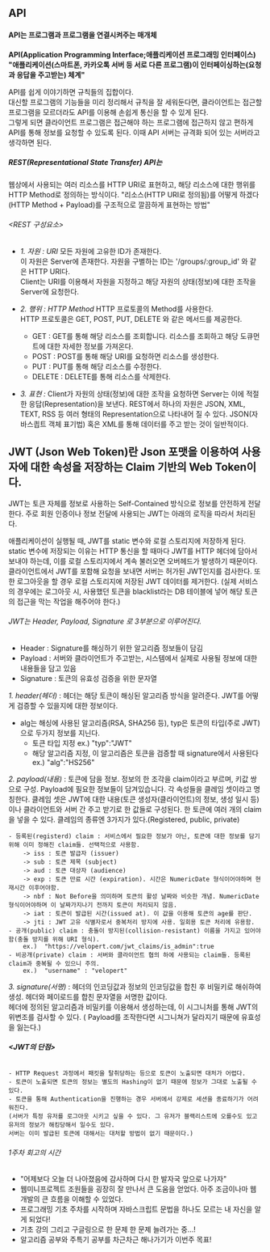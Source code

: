 ## API
#### API는 프로그램과 프로그램을 연결시켜주는 매개체
**API(Application Programming Interface;애플리케이션 프로그래밍 인터페이스)
"애플리케이션(스마트폰, 카카오톡 서버 등 서로 다른 프로그램)이 인터페이싱하는(요청과 응답을 주고받는) 체계"**

API를 쉽게 이야기하면 규칙들의 집합이다.  
대신할 프로그램의 기능들을 미리 정리해서 규칙을 잘 세워둔다면, 
클라이언트는 접근할 프로그램을 모르더라도 API를 이용해 손쉽게 통신을 할 수 있게 된다.  
그렇게 되면 클라이언트 프로그램은 접근해야 하는 프로그램에 접근하지 않고 편하게 API를 통해 정보를 요청할 수 있도록 된다.
이때 API 서버는 규격화 되어 있는 서버라고 생각하면 된다.

##### REST(Representational State Transfer) API는 
웹상에서 사용되는 여러 리소스를 HTTP URI로 표현하고, 해당 리소스에 대한 행위를 HTTP Method로 정의하는 방식이다.
"리소스(HTTP URI로 정의됨)를 어떻게 하겠다(HTTP Method + Payload)를 구조적으로 깔끔하게 표현하는 방법"

###### <REST 구성요소>
- *1. 자원 : URI* 모든 자원에 고유한 ID가 존재한다.  
	이 자원은 Server에 존재한다. 자원을 구별하는 ID는 '/groups/:group_id' 와 같은 HTTP URI다.  
	Client는 URI를 이용해서 자원을 지정하고 해당 자원의 상태(정보)에 대한 조작을 Server에 요청한다.  

- *2. 행위 : HTTP Method*  HTTP 프로토콜의 Method를 사용한다.  
HTTP 프로토콜은 GET, POST, PUT, DELETE 와 같은 메서드를 제공한다.
	- GET : GET를 통해 해당 리소스를 조회합니다. 리소스를 조회하고 해당 도큐먼트에 대한 자세한 정보를 가져온다.
	- POST : POST를 통해 해당 URI를 요청하면 리소스를 생성한다.
	- PUT : PUT를 통해 해당 리소스를 수정한다.
	- DELETE : DELETE를 통해 리소스를 삭제한다.
	
- *3. 표현 :* Client가 자원의 상태(정보)에 대한 조작을 요청하면 Server는 이에 적절한 응답(Representation)을 보낸다.
REST에서 하나의 자원은 JSON, XML, TEXT, RSS 등 여러 형태의 Representation으로 나타내어 질 수 있다.
JSON(자바스킙트 객체 표기법) 혹은 XML를 통해 데이터를 주고 받는 것이 일반적이다.

## JWT (Json Web Token)란 Json 포맷을 이용하여 사용자에 대한 속성을 저장하는 Claim 기반의 Web Token이다.
JWT는 토큰 자체를 정보로 사용하는 Self-Contained 방식으로 정보를 안전하게 전달한다. 
주로 회원 인증이나 정보 전달에 사용되는 JWT는 아래의 로직을 따라서 처리된다.

애플리케이션이 실행될 때, JWT를 static 변수와 로컬 스토리지에 저장하게 된다. 
static 변수에 저장되는 이유는 HTTP 통신을 할 때마다 JWT를 HTTP 헤더에 담아서 보내야 하는데, 
이를 로컬 스토리지에서 계속 불러오면 오버헤드가 발생하기 때문이다. 
클라이언트에서 JWT를 포함해 요청을 보내면 서버는 허가된 JWT인지를 검사한다. 
또한 로그아웃을 할 경우 로컬 스토리지에 저장된 JWT 데이터를 제거한다. 
(실제 서비스의 경우에는 로그아웃 시, 사용했던 토큰을 blacklist라는 DB 테이블에 넣어 해당 토큰의 접근을 막는 작업을 해주어야 한다.)

###### JWT는 Header, Payload, Signature 로 3부분으로 이루어진다.
- Header : Signature를 해싱하기 위한 알고리즘 정보들이 담김
- Payload : 서버와 클라이언트가 주고받는, 시스템에서 실제로 사용될 정보에 대한 내용들을 담고 있음
- Signature : 토큰의 유효성 검증을 위한 문자열

*1. header(헤더)* : 헤더는 해당 토큰이 해싱된 알고리즘 방식을 알려준다. 
JWT를 어떻게 검증할 수 있을지에 대한 정보이다.  
 - alg는 해싱에 사용된 알고리즘(RSA, SHA256 등), typ은 토큰의 타입(주로 JWT)으로 두가지 정보를 지닌다.
	- 토큰 타입 지정 ex.) "typ":"JWT"
	- 해당 알고리즘 지정, 이 알고리즘은 토큰을 검증할 때 signature에서 사용된다 ex.) "alg":"HS256"

*2. payload(내용)* : 토큰에 담을 정보. 정보의 한 조각을 claim이라고 부르며, 키값 쌍으로 구성.
Payload에 필요한 정보들이 담겨있습니다. 각 속성들을 클레임 셋이라고 명칭한다. 
클레임 셋은 JWT에 대한 내용(토큰 생성자(클라이언트)의 정보, 생성 일시 등)이나 클라이언트와 서버 간 주고 받기로 한 값들로 구성된다. 
한 토큰에 여러 개의 claim을 넣을 수 있다. 클레임의 종류엔 3가지가 있다.(Registered, public, private)

	- 등록된(registerd) claim : 서비스에서 필요한 정보가 아닌, 토큰에 대한 정보를 담기 위해 이미 정해진 claim들. 선택적으로 사용함.
		-> iss : 토큰 발급자 (issuer)
		-> sub : 토큰 제목 (subject)
		-> aud : 토큰 대상자 (audience)
		-> exp : 토큰 만료 시간 (expiration). 시간은 NumericDate 형식이어야하며 현재시간 이후어야함.
		-> nbf : Not Before을 의미하며 토큰의 활성 날짜와 비슷한 개념. NumericDate형식이어야하며 이 날짜가지나기 전까지 토큰이 처리되지 않음.
		-> iat : 토큰이 발급된 시간(issued at). 이 값을 이용해 토큰의 age를 판단.
		-> jti : JWT 고유 식별자로서 중복처리 방지에 사용. 일회용 토큰 처리에 유용함.
	- 공개(public) claim : 충돌이 방지된(collision-resistant) 이름을 가지고 있어야 함(충돌 방지를 위해 URI 형식).
		ex.)  "https://velopert.com/jwt_claims/is_admin":true
	- 비공개(private) claim : 서버와 클라이언트 협의 하에 사용되는 claim들. 등록된 claim과 중복될 수 있으니 주의.
		ex.)  "username" : "velopert"
		
			
*3. signature(서명)* : 헤더의 인코딩값과 정보의 인코딩값을 합친 후 비밀키로 해쉬하여 생성.
헤더와 페이로드를 합친 문자열을 서명한 값이다.  
헤더에 정의된 알고리즘과 비밀키를 이용해서 생성하는데, 이 시그니처를 통해 JWT의 위변조를 검사할 수 있다. 
( Payload를 조작한다면 시그니쳐가 달라지기 때문에 유효성을 잃는다.)

###### **<JWT의 단점>**
	- HTTP Request 과정에서 패킷을 탈취당하는 등으로 토큰이 노출되면 대처가 어렵다.
	- 토큰이 노출되면 토큰의 정보는 별도의 Hashing이 없기 때문에 정보가 그대로 노출될 수 있다.
	- 토큰을 통해 Authentication을 진행하는 경우 서버에서 강제로 세션을 종료하기가 어려워진다.
	(서버가 특정 유저를 로그아웃 시키고 싶을 수 있다. 그 유저가 블랙리스트에 오를수도 있고 유저의 정보가 해킹당해서 일수도 있다.
	서버는 이미 발급된 토큰에 대해서는 대처할 방법이 없기 때문이다.)
	
	
###### 1주차 회고의 시간
  - "어제보다 오늘 더 나아졌음에 감사하며 다시 한 발자국 앞으로 나가자"
  - 웹미니프로젝트 조원들을 굉장히 잘 만나서 큰 도움을 얻었다. 아주 조금이나마 웹개발의 큰 흐름을 이해할 수 있었다.
  - 프로그래밍 기초 주차를 시작하며 자바스크립트 문법을 하나도 모르는 내 자신을 알게 되었다!
  - 기초 강의 그리고 구글링으로 한 문제 한 문제 늘려가는 중...!
  - 알고리즘 공부와 주특기 공부를 차근차근 해나가기가 이번주 목표!





